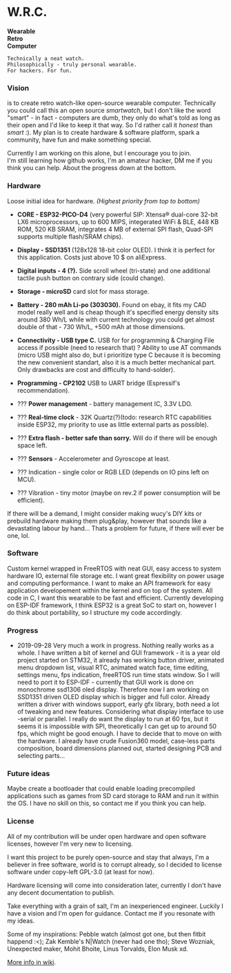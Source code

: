 # W.R.C.  

  **Wearable**  
  **Retro**  
  **Computer**  

`Technically a neat watch.`  
`Philosophically - truly personal wearable.`  
`For hackers. For fun.`  
 
### Vision

is to create retro watch-like open-source wearable computer. Technically you could call this an open source _smartwatch_, but I don't like the word "smart" - in fact - computers are dumb, they only do what's told as long as their open and I'd like to keep it that way. So I'd rather call it _honest_ than _smart_ :). My plan is to create hardware & software platform, spark a community, have fun and make something special.

Currently I am working on this alone, but I encourage you to join.  
I'm still learning how github works, I'm an amateur hacker, DM me if you think you can help. About the progress down at the bottom.

### Hardware

Loose initial idea for hardware.
_(Highest priority from top to bottom)_

* **CORE - ESP32-PICO-D4** (very powerful SIP: Xtensa® dual-core 32-bit LX6 microprocessors, up to 600 MIPS, integerated WiFi & BLE, 448 KB ROM, 520 KB SRAM, integrates 4 MB of external SPI flash, Quad-SPI supports multiple flash/SRAM chips).
* **Display - SSD1351** (128x128 18-bit color OLED). I think it is perfect for this application. Costs just above 10 $ on aliExpress.
* **Digital inputs - 4 (?).** Side scroll wheel (tri-state) and one additional tactile push button on contrary side (could change).
* **Storage - microSD** card slot for mass storage.
* **Battery - 280 mAh Li-po (303030).** Found on ebay, it fits my CAD model really well and is cheap though it's specified energy density sits around 380 Wh/L while with current technology you could get almost double of that - 730 Wh/L, +500 mAh at those dimensions.
* **Connectivity - USB type C.** USB for for programming & Charging File access if possible (need to research that) ? Ability to use AT commands (micro USB might also do, but i prioritize type C because it is becoming the new convenient standart, also it is a much better mechanical part. Only drawbacks are cost and difficulty to hand-solder). 
* **Programming - CP2102**  USB to UART bridge (Espressif's recommendation).
* ??? **Power management** - battery management IC, 3.3V LDO.
* ??? **Real-time clock** - 32K Quartz(?)(todo: research RTC capabilities inside ESP32, my priority to use as little external parts as possible).
* ??? **Extra flash - better safe than sorry.** Will do if there will be enough space left. 
* ??? **Sensors** - Accelerometer and Gyroscope at least.

* ??? Indication - single color or RGB LED (depends on IO pins left on MCU).
* ??? Vibration - tiny motor (maybe on rev.2 if power consumption will be efficient).

If there will be a demand, I might consider making wucy's DIY kits or prebuild hardware making them plug&play, however that sounds like a devastating labour by hand... Thats a problem for future, if there will ever be one, lol.

### Software 
Custom kernel wrapped in FreeRTOS with neat GUI, easy access to system hardware IO, external file storage etc. I want great flexibility on power usage and computing performance. I want to make an API framework for easy application developement within the kernel and on top of the system. All code in C, I want this wearable to be fast and efficient. Currently developing on ESP-IDF framework, I think ESP32 is a great SoC to start on, however I do think about portability, so I structure my code accordingly.  

### Progress

* 2019-09-28 
Very much a work in progress. Nothing really works as a whole. I have written a bit of kernel and GUI framework - it is a year old project started on STM32, it already has working button driver, animated menu dropdown list, visual RTC, animated watch face, time editing, settings menu, fps indication, freeRTOS run time stats window. So I will need to port it to ESP-IDF - currently that GUI work is done on monochrome ssd1306 oled display. Therefore now I am working on SSD1351 driven OLED display which is bigger and full color. Already written a driver with windows support, early gfx library, both need a lot of tweaking and new features. Considering what display interface to use -serial or parallel. I really do want the display to run at 60 fps, but it seems it is impossible with SPI, theoretically I can get up to around 50 fps, which might be good enough. I have to decide that to move on with the hardware. I already have crude Fusion360 model, case-less parts composition, board dimensions planned out, started designing PCB and selecting parts...

### Future ideas

Maybe create a bootloader that could enable loading precompiled applications such as games from SD card storage to RAM and run it within the OS. I have no skill on this, so contact me if you think you can help.

### License
All of my contribution will be under open hardware and open software licenses, however I'm very new to licensing.

I want this project to be purely open-source and stay that always, I'm a believer in free software, world is to corrupt already, so I decided to license software under copy-left GPL-3.0 (at least for now). 

Hardware licensing will come into consideration later, currently I don't have any decent documentation to publish.

Take everything with a grain of salt, I'm an inexperienced engineer.
Luckily I have a vision and I'm open for guidance. Contact me if you resonate with my ideas.

Some of my inspirations: 
Pebble watch (almost got one, but then fitbit happend :<); 
Zak Kemble's N|Watch (never had one tho);
Steve Wozniak, Unexpected maker, Mohit Bhoite, Linus Torvalds, Elon Musk xd.

[More info in wiki](https://github.com/therram/thera/wiki).
  
